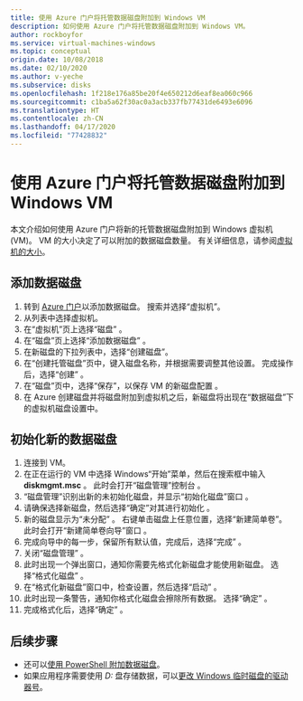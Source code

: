 ```yaml
---
title: 使用 Azure 门户将托管数据磁盘附加到 Windows VM
description: 如何使用 Azure 门户将托管数据磁盘附加到 Windows VM。
author: rockboyfor
ms.service: virtual-machines-windows
ms.topic: conceptual
origin.date: 10/08/2018
ms.date: 02/10/2020
ms.author: v-yeche
ms.subservice: disks
ms.openlocfilehash: 1f218e176a85be20f4e650212d6eaf8ea060c966
ms.sourcegitcommit: c1ba5a62f30ac0a3acb337fb77431de6493e6096
ms.translationtype: HT
ms.contentlocale: zh-CN
ms.lasthandoff: 04/17/2020
ms.locfileid: "77428832"
---
```

# <a name="attach-a-managed-data-disk-to-a-windows-vm-by-using-the-azure-portal"></a>使用 Azure 门户将托管数据磁盘附加到 Windows VM

本文介绍如何使用 Azure 门户将新的托管数据磁盘附加到 Windows 虚拟机 (VM)。 VM 的大小决定了可以附加的数据磁盘数量。 有关详细信息，请参阅[虚拟机的大小](sizes.md)。

## <a name="add-a-data-disk"></a>添加数据磁盘

1. 转到 [Azure 门户](https://portal.azure.cn)以添加数据磁盘。 搜索并选择“虚拟机”。 
2. 从列表中选择虚拟机。
3. 在“虚拟机”页上选择“磁盘”   。
4. 在“磁盘”页上选择“添加数据磁盘”   。
5. 在新磁盘的下拉列表中，选择“创建磁盘”。 
6. 在“创建托管磁盘”页中，键入磁盘名称，并根据需要调整其他设置。  完成操作后，选择“创建”  。
7. 在“磁盘”页中，选择“保存”，以保存 VM 的新磁盘配置   。
8. 在 Azure 创建磁盘并将磁盘附加到虚拟机之后，新磁盘将出现在“数据磁盘”下的虚拟机磁盘设置中。 

## <a name="initialize-a-new-data-disk"></a>初始化新的数据磁盘

1. 连接到 VM。
1. 在正在运行的 VM 中选择 Windows“开始”菜单，然后在搜索框中输入 **diskmgmt.msc**  。 此时会打开“磁盘管理”控制台  。
2. “磁盘管理”识别出新的未初始化磁盘，并显示“初始化磁盘”窗口  。
3. 请确保选择新磁盘，然后选择“确定”对其进行初始化  。
4. 新的磁盘显示为“未分配”  。 右键单击磁盘上任意位置，选择“新建简单卷”。  此时会打开“新建简单卷向导”窗口  。
5. 完成向导中的每一步，保留所有默认值，完成后，选择“完成”  。
6. 关闭“磁盘管理”  。
7. 此时出现一个弹出窗口，通知你需要先格式化新磁盘才能使用新磁盘。 选择“格式化磁盘”  。
8. 在“格式化新磁盘”窗口中，检查设置，然后选择“启动”   。
9. 此时出现一条警告，通知你格式化磁盘会擦除所有数据。 选择“确定”  。
10. 完成格式化后，选择“确定”  。

## <a name="next-steps"></a>后续步骤

- 还可以[使用 PowerShell 附加数据磁盘](attach-disk-ps.md)。
- 如果应用程序需要使用 *D:* 盘存储数据，可以[更改 Windows 临时磁盘的驱动器号](change-drive-letter.md?toc=%2fvirtual-machines%2fwindows%2fclassic%2ftoc.json)。

<!-- Update_Description: update meta properties -->